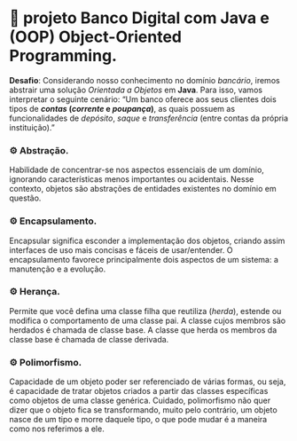 # 📝 projeto Banco Digital com Java e (OOP) Object-Oriented Programming.

**Desafio**: Considerando nosso conhecimento no domínio _bancário_, iremos abstrair uma solução _Orientada a Objetos_ em **Java**. Para isso, vamos interpretar o seguinte cenário:
“Um banco oferece aos seus clientes dois tipos de **_contas_ (_corrente_ e _poupança_)**, as quais possuem as funcionalidades de _depósito_, _saque_ e _transferência_ (entre contas da própria instituição).”

### ⚙️ Abstração.
Habilidade de concentrar-se nos aspectos essenciais de um domínio, ignorando características menos importantes ou acidentais. Nesse contexto, objetos são abstrações de entidades existentes no domínio em questão.

### ⚙️ Encapsulamento.
Encapsular significa esconder a implementação dos objetos, criando assim interfaces de uso mais concisas e fáceis de usar/entender. O encapsulamento favorece principalmente dois aspectos de um sistema: a manutenção e a evolução.

### ⚙️ Herança.
Permite que você defina uma classe filha que reutiliza (_herda_), estende ou modifica o comportamento de uma classe pai. A classe cujos membros são herdados é chamada de classe base. A classe que herda os membros da classe base é chamada de classe derivada.

### ⚙️ Polimorfismo.
Capacidade de um objeto poder ser referenciado de várias formas, ou seja, é capacidade de tratar objetos criados a partir das classes específicas como objetos de uma classe genérica. Cuidado, polimorfismo não quer dizer que o objeto fica se transformando, muito pelo contrário, um objeto nasce de um tipo e morre daquele tipo, o que pode mudar é a maneira como nos referimos a ele.
